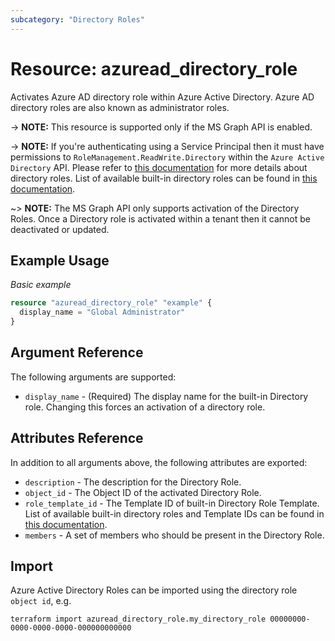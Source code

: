 ```yaml
---
subcategory: "Directory Roles"
---
```


# Resource: azuread_directory_role

Activates Azure AD directory role within Azure Active Directory. Azure AD directory roles are also known as administrator roles. 

-> **NOTE:** This resource is supported only if the  MS Graph API is enabled.

-> **NOTE:** If you're authenticating using a Service Principal then it must have permissions to `RoleManagement.ReadWrite.Directory` within the `Azure Active Directory` API. 
Please refer to [this documentation](https://docs.microsoft.com/en-us/graph/api/resources/directoryrole?view=graph-rest-1.0) for more details about directory roles. 
List of available built-in directory roles can be found in [this documentation](https://docs.microsoft.com/en-us/azure/active-directory/roles/permissions-reference). 

~> **NOTE:** The MS Graph API only supports activation of the Directory Roles. Once a Directory role is activated within a tenant then it cannot be deactivated or updated.

## Example Usage

*Basic example*

```terraform
resource "azuread_directory_role" "example" {
  display_name = "Global Administrator"
}
```

## Argument Reference

The following arguments are supported:

* `display_name` - (Required) The display name for the built-in Directory role. Changing this forces an activation of a directory role.

## Attributes Reference

In addition to all arguments above, the following attributes are exported:

* `description` - The description for the Directory Role.
* `object_id` - The Object ID of the activated Directory Role.
* `role_template_id` - The Template ID of built-in Directory Role Template. List of available built-in directory roles and Template IDs can be found in [this documentation](https://docs.microsoft.com/en-us/azure/active-directory/roles/permissions-reference).
* `members` - A set of members who should be present in the Directory Role.

## Import

Azure Active Directory Roles can be imported using the directory role `object id`, e.g.

```shell
terraform import azuread_directory_role.my_directory_role 00000000-0000-0000-0000-000000000000
```
